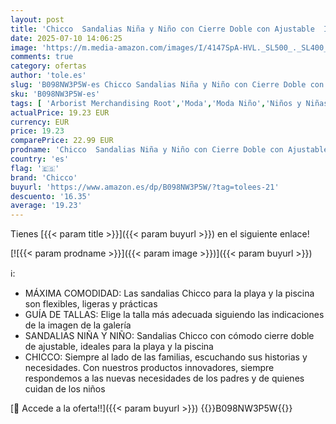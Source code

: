 ```yaml
---
layout: post
title: 'Chicco  Sandalias Niña y Niño con Cierre Doble con Ajustable  Ideales para la Playa y la Piscina  Zapatos para Niñas y Niños  Diseñado en Italia'
date: 2025-07-10 14:06:25
image: 'https://m.media-amazon.com/images/I/4147SpA-HVL._SL500_._SL400_.jpg'
comments: true
category: ofertas
author: 'tole.es'
slug: 'B098NW3P5W-es Chicco Sandalias Niña y Niño con Cierre Doble con...'
sku: 'B098NW3P5W-es'
tags: [ 'Arborist Merchandising Root','Moda','Moda Niño','Niños y Niñas','Ropa','Self Service','Shoes | Co-gender | Sandals & Slides','Softlines | Shoes | Co-gender','Special Features Stores','c8538d25-3af9-48d3-aeff-5f3ce5572a36_0','c8538d25-3af9-48d3-aeff-5f3ce5572a36_2601','c8538d25-3af9-48d3-aeff-5f3ce5572a36_2801','c8538d25-3af9-48d3-aeff-5f3ce5572a36_32602','c8538d25-3af9-48d3-aeff-5f3ce5572a36_3901','chicco','zapatos','🇪🇸', ]
actualPrice: 19.23 EUR
currency: EUR
price: 19.23
comparePrice: 22.99 EUR
prodname: 'Chicco  Sandalias Niña y Niño con Cierre Doble con Ajustable  Ideales para la Playa y la Piscina  Zapatos para Niñas y Niños  Diseñado en Italia'
country: 'es'
flag: '🇪🇸'
brand: 'Chicco'
buyurl: 'https://www.amazon.es/dp/B098NW3P5W/?tag=tolees-21'
descuento: '16.35'
average: '19.23'
---
```


Tienes [{{< param title >}}]({{< param buyurl >}}) en el siguiente enlace!

[![{{< param prodname >}}]({{< param image >}})]({{< param buyurl >}})

ℹ️:

- MÁXIMA COMODIDAD: Las sandalias Chicco para la playa y la piscina son flexibles, ligeras y prácticas
- GUÍA DE TALLAS: Elige la talla más adecuada siguiendo las indicaciones de la imagen de la galería
- SANDALIAS NIÑA Y NIÑO: Sandalias Chicco con cómodo cierre doble de ajustable, ideales para la playa y la piscina
- CHICCO: Siempre al lado de las familias, escuchando sus historias y necesidades. Con nuestros productos innovadores, siempre respondemos a las nuevas necesidades de los padres y de quienes cuidan de los niños

[🛒 Accede a la oferta!!]({{< param buyurl >}})
{{<world>}}B098NW3P5W{{</world>}}
